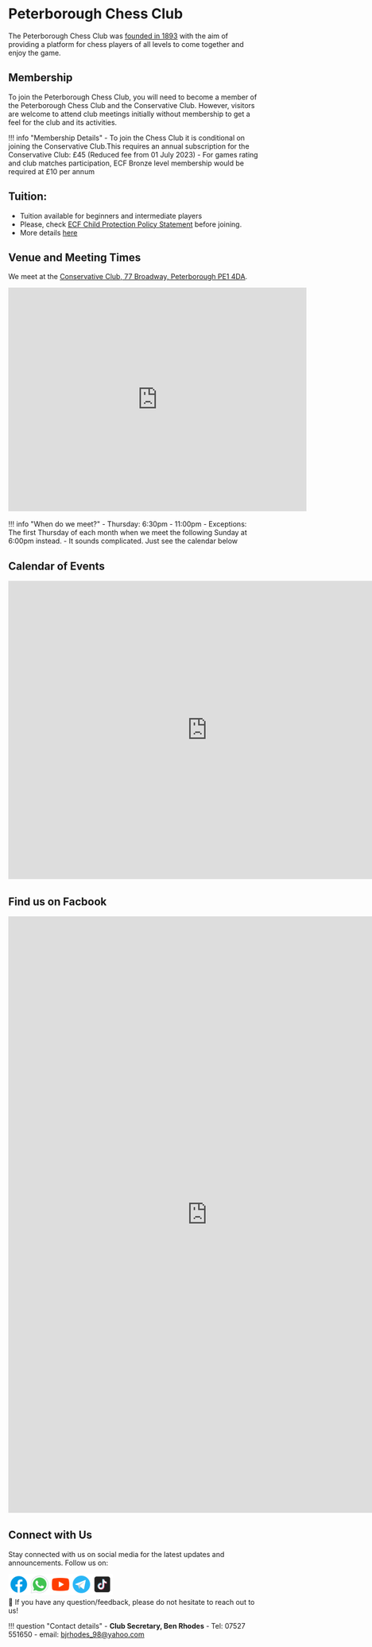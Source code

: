 # Peterborough Chess Club

<!-- ![Logo](img%5Cqueen_inside_peterb_cath.jpg) -->

The Peterborough Chess Club was [founded in 1893](history.md) with the aim of providing a platform for chess players of all levels to come together and enjoy the game. 

## Membership

To join the Peterborough Chess Club, you will need to become a member of the Peterborough Chess Club and the Conservative Club. However, visitors are welcome to attend club meetings initially without membership to get a feel for the club and its activities.


!!! info "Membership Details"
    - To join the Chess Club it is conditional on joining the Conservative Club.This requires an annual subscription for the Conservative Club: £45 (Reduced fee from 01 July 2023)
    - For games rating and club matches participation, ECF Bronze level membership would be required at £10 per annum 

## Tuition:
- Tuition available for beginners and intermediate players
- Please, check [ECF Child Protection Policy Statement](https://www.englishchess.org.uk/safeguarding-children-policy/) before joining.
- More details [here](tuitions.md)



## Venue and Meeting Times

We meet at the [Conservative Club, 77 Broadway, Peterborough PE1 4DA](https://goo.gl/maps/YqZ1XU7ce3HRdbZd8). 

<iframe src="https://www.google.com/maps/embed?pb=!1m14!1m8!1m3!1d9697.912639800543!2d-0.2386289!3d52.5790477!3m2!1i1024!2i768!4f13.1!3m3!1m2!1s0x4877f0feb007c765%3A0xe16bbfc4b2403fcb!2sPeterborough%20Conservative%20Club!5e0!3m2!1sen!2suk!4v1691189383262!5m2!1sen!2suk" width="600" height="450" style="border:0;" allowfullscreen="" loading="lazy" referrerpolicy="no-referrer-when-downgrade"></iframe>

!!! info "When do we meet?"
    - Thursday: 6:30pm - 11:00pm
    - Exceptions: The first Thursday of each month when we meet the following Sunday at 6:00pm instead.
    - It sounds complicated. Just see the calendar below


## Calendar of Events

<iframe src="https://calendar.google.com/calendar/embed?src=chessclubpeterborough%40gmail.com&ctz=Europe%2FLondon" style="border: 0" width="800" height="600" frameborder="0" scrolling="no"></iframe>


## Find us on Facbook

<iframe src="https://www.facebook.com/plugins/page.php?href=https%3A%2F%2Fwww.facebook.com%2Fpeterboroughchessclub%2F%3Flocale%3Den_GB&tabs=timeline&width=800&height=1200&small_header=true&adapt_container_width=true&hide_cover=false&show_facepile=true&appId" width="800" height="1200" style="border:none;overflow:hidden" scrolling="no" frameborder="0" allowfullscreen="true" allow="autoplay; clipboard-write; encrypted-media; picture-in-picture; web-share"></iframe>

## Connect with Us

Stay connected with us on social media for the latest updates and announcements. Follow us on:


<a href="https://www.facebook.com/peterboroughchessclub/?locale=en_GB"><img align="left" src="./img/facebook.png" alt="Peterborough Chess Club | Facebook" width="42px"/></a>
<a href="https://www.facebook.com/peterboroughchessclub/?locale=en_GB"><img align="left" src="./img/whatsapp.png" alt="Peterborough Chess Club | WhatsApp" width="42px"/></a>
<a href="https://www.facebook.com/peterboroughchessclub/?locale=en_GB"><img align="left" src="./img/youtube.png" alt="Peterborough Chess Club | YouTube" width="42px"/></a>
<a href="https://www.facebook.com/peterboroughchessclub/?locale=en_GB"><img align="left" src="./img/telegram.png" alt="Peterborough Chess Club | Telegram" width="42px"/></a>
<a href="https://www.facebook.com/peterboroughchessclub/?locale=en_GB"><img align="left" src="./img/tiktok.png" alt="Peterborough Chess Club | TikTok" width="42px"/></a></br></br>

💬 If you have any question/feedback, please do not hesitate to reach out to us!

!!! question "Contact details"
    - **Club Secretary, Ben Rhodes**
        - Tel: 07527 551650
        - email: bjrhodes_98@yahoo.com
    <!-- - **For website queries:** WebMaster@PeterboroughChessClub.org -->
